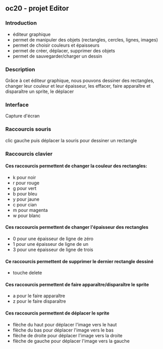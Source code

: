 ## oc20 - projet Editor

### Introduction

- éditeur graphique
- permet de manipuler des objets (rectangles, cercles, lignes, images)
- permet de choisir couleurs et épaisseurs
- permet de créer, déplacer, supprimer des objets
- permet de sauvegarder/charger un dessin

### Description
Grâce à cet éditeur graphique, nous pouvons dessiner des rectangles, changer leur couleur et leur épaisseur, les effacer, faire apparaître et disparaître un sprite, le déplacer

### Interface

Capture d'écran

### Raccourcis souris

clic gauche puis déplacer la souris pour dessiner un rectangle

### Raccourcis clavier

#### Ces raccourcis permettent de changer la couleur des rectangles: 

- k pour noir 
- r pour rouge
- g pour vert
- b pour bleu
- y pour jaune
- c pour cian
- m pour magenta
- w pour blanc

#### Ces raccourcis permettent de changer l'épaisseur des rectangles
- 0 pour une épaisseur de ligne de zéro
- 1 pour une épaisseur de ligne de un
- 3 pour une épaisseur de ligne de trois

#### Ce raccourcis permettent de supprimer le dernier rectangle dessiné
- touche delete

#### Ces raccourcis permettent de faire apparaître/disparaître le sprite
- a pour le faire apparaître
- z pour le faire disparaître

#### Ces raccourcis permettent de déplacer le sprite
- flèche du haut pour déplacer l'image vers le haut
- flèche du bas pour déplacer l'image vers le bas
- flèche de droite pour déplacer l'image vers la droite
- flèche de gauche pour déplacer l'image vers la gauche
